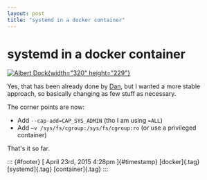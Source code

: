 ```yaml
---
layout: post
title: "systemd in a docker container"
---
```



systemd in a docker container
=============================

[![Albert
Dock](https://farm6.staticflickr.com/5532/10904066976_3e16c0645a_n.jpg){width="320"
height="229"}](https://www.flickr.com/photos/bevgoodwin/10904066976 "Albert Dock by Beverley Goodwin, on Flickr")

Yes, that has been already done by
[Dan](https://rhatdan.wordpress.com/2014/04/30/running-systemd-within-a-docker-container/),
but I wanted a more stable approach, so basically changing as few stuff
as necessary.

The corner points are now:

-   Add `--cap-add=CAP_SYS_ADMIN` (tho I am using `=ALL`)
-   Add `–v /sys/fs/cgroup:/sys/fs/cgroup:ro` (or use a privileged
    container)

That's it so far.

::: {#footer}
[ April 23rd, 2015 4:28pm ]{#timestamp} [docker]{.tag} [systemd]{.tag}
[container]{.tag}
:::
